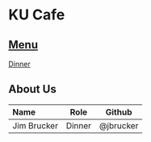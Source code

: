 # KU Cafe

## [Menu](Menu.md)



[Dinner](Menu#dinner)

## About Us


| Name      | Role      | Github          |
|:----------|-----------|-----------------|
| Jim Brucker |  Dinner | @jbrucker       |

